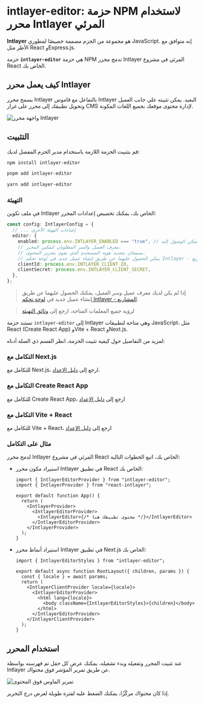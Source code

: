 # intlayer-editor: حزمة NPM لاستخدام محرر Intlayer المرئي

**Intlayer** هو مجموعة من الحزم مصممة خصيصًا لمطوري JavaScript. إنه متوافق مع الأطر مثل React وExpress.js.

حزمة **`intlayer-editor`** هي حزمة NPM تدمج محرر Intlayer المرئي في مشروع React الخاص بك.

## كيف يعمل محرر Intlayer

يسمح محرر Intlayer بالتفاعل مع قاموس Intlayer البعيد. يمكن تثبيته على جانب العميل وتحويل تطبيقك إلى محرر على غرار CMS لإدارة محتوى موقعك بجميع اللغات المكونة.

![واجهة محرر Intlayer](https://github.com/aymericzip/intlayer/blob/main/docs/ar/intlayer_editor_ui.png)

## التثبيت

قم بتثبيت الحزمة اللازمة باستخدام مدير الحزم المفضل لديك:

```bash packageManager="npm"
npm install intlayer-editor
```

```bash packageManager="pnpm"
pnpm add intlayer-editor
```

```bash packageManager="yarn"
yarn add intlayer-editor
```

### التهيئة

في ملف تكوين Intlayer الخاص بك، يمكنك تخصيص إعدادات المحرر:

```typescript
const config: IntlayerConfig = {
  // ... إعدادات التهيئة الأخرى
  editor: {
    enabled: process.env.INTLAYER_ENABLED === "true", // إذا كان غير صحيح، سيكون المحرر غير نشط ولا يمكن الوصول إليه.
    // معرف العميل والسر المطلوبان لتمكين المحرر.
    // يسمحان بتحديد هوية المستخدم الذي يقوم بتحرير المحتوى.
    // يمكن الحصول عليهما عن طريق إنشاء عميل جديد في لوحة تحكم Intlayer - المشاريع (https://intlayer.org/dashboard/projects).
    clientId: process.env.INTLAYER_CLIENT_ID,
    clientSecret: process.env.INTLAYER_CLIENT_SECRET,
  },
};
```

> إذا لم يكن لديك معرف عميل وسر العميل، يمكنك الحصول عليهما عن طريق إنشاء عميل جديد في [لوحة تحكم Intlayer - المشاريع](https://intlayer.org/dashboard/projects).

> لرؤية جميع المعلمات المتاحة، ارجع إلى [وثائق التهيئة](https://github.com/aymericzip/intlayer/blob/main/docs/ar/configuration.md)

تستند حزمة `intlayer-editor` إلى Intlayer وهي متاحة لتطبيقات JavaScript، مثل React (Create React App) وVite + React وNext.js.

لمزيد من التفاصيل حول كيفية تثبيت الحزمة، انظر القسم ذي الصلة أدناه:

### التكامل مع Next.js

للتكامل مع Next.js، ارجع إلى [دليل الإعداد](https://github.com/aymericzip/intlayer/blob/main/docs/ar/intlayer_with_nextjs_15.md).

### التكامل مع Create React App

للتكامل مع Create React App، ارجع إلى [دليل الإعداد](https://github.com/aymericzip/intlayer/blob/main/docs/ar/intlayer_with_create_react_app.md)

### التكامل مع Vite + React

للتكامل مع Vite + React، ارجع إلى [دليل الإعداد](https://github.com/aymericzip/intlayer/blob/main/docs/ar/intlayer_with_vite+react.md)

### مثال على التكامل

لدمج محرر Intlayer المرئي في مشروع React الخاص بك، اتبع الخطوات التالية:

- استيراد مكون محرر Intlayer في تطبيق React الخاص بك:

  ```tsx fileName="src/App.jsx"
  import { IntlayerEditorProvider } from "intlayer-editor";
  import { IntlayerProvider } from "react-intlayer";

  export default function App() {
    return (
      <IntlayerProvider>
        <IntlayerEditorProvider>
          <IntlayerEditor>{/* محتوى تطبيقك هنا */}</IntlayerEditor>
        </IntlayerEditorProvider>
      </IntlayerProvider>
    );
  }
  ```

- استيراد أنماط محرر Intlayer في تطبيق Next.js الخاص بك:

  ```tsx fileName="src/app/[locale]/layout.jsx"
  import { IntlayerEditorStyles } from "intlayer-editor";

  export default async function RootLayout({ children, params }) {
    const { locale } = await params;
    return (
      <IntlayerClientProvider locale={locale}>
        <IntlayerEditorProvider>
          <html lang={locale}>
            <body className={IntlayerEditorStyles}>{children}</body>
          </html>
        </IntlayerEditorProvider>
      </IntlayerClientProvider>
    );
  }
  ```

## استخدام المحرر

عند تثبيت المحرر وتفعيله وبدء تشغيله، يمكنك عرض كل حقل تم فهرسته بواسطة Intlayer عن طريق تمرير المؤشر فوق محتواك.

![تمرير الماوس فوق المحتوى](https://github.com/aymericzip/intlayer/blob/main/docs/ar/intlayer_editor_hover_content.png)

إذا كان محتواك مركّزًا، يمكنك الضغط عليه لفترة طويلة لعرض درج التحرير.
